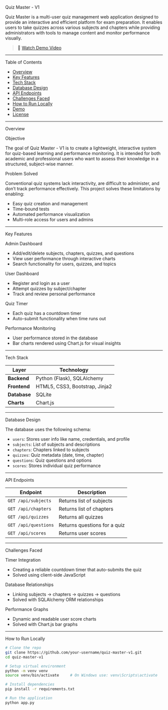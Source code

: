 Quiz Master - V1

Quiz Master is a multi-user quiz management web application designed to provide an interactive and efficient platform for exam preparation. It enables users to take quizzes across various subjects and chapters while providing administrators with tools to manage content and monitor performance visually.

> 🔗 [Watch Demo Video](https://youtu.be/fy7Ieh8HvII)

---

Table of Contents

- [Overview](#overview)
- [Key Features](#key-features)
- [Tech Stack](#tech-stack)
- [Database Design](#database-design)
- [API Endpoints](#api-endpoints)
- [Challenges Faced](#challenges-faced)
- [How to Run Locally](#how-to-run-locally)
- [Demo](#demo)
- [License](#license)

---

Overview

Objective

The goal of Quiz Master - V1 is to create a lightweight, interactive system for quiz-based learning and performance monitoring. It is intended for both academic and professional users who want to assess their knowledge in a structured, subject-wise manner.

Problem Solved

Conventional quiz systems lack interactivity, are difficult to administer, and don’t track performance effectively. This project solves these limitations by enabling:
- Easy quiz creation and management
- Time-bound tests
- Automated performance visualization
- Multi-role access for users and admins

---

Key Features

Admin Dashboard
- Add/edit/delete subjects, chapters, quizzes, and questions
- View user performance through interactive charts
- Search functionality for users, quizzes, and topics

User Dashboard
- Register and login as a user
- Attempt quizzes by subject/chapter
- Track and review personal performance

Quiz Timer
- Each quiz has a countdown timer
- Auto-submit functionality when time runs out

Performance Monitoring
- User performance stored in the database
- Bar charts rendered using Chart.js for visual insights

---

Tech Stack

| Layer        | Technology                      |
|--------------|----------------------------------|
| **Backend**  | Python (Flask), SQLAlchemy       |
| **Frontend** | HTML5, CSS3, Bootstrap, Jinja2   |
| **Database** | SQLite                           |
| **Charts**   | Chart.js                         |

---

Database Design

The database uses the following schema:

- `users`: Stores user info like name, credentials, and profile
- `subjects`: List of subjects and descriptions
- `chapters`: Chapters linked to subjects
- `quizzes`: Quiz metadata (date, time, chapter)
- `questions`: Quiz questions and options
- `scores`: Stores individual quiz performance

---

API Endpoints

| Endpoint         | Description                  |
|------------------|------------------------------|
| `GET /api/subjects` | Returns list of subjects       |
| `GET /api/chapters` | Returns list of chapters       |
| `GET /api/quizzes`  | Returns all quizzes           |
| `GET /api/questions`| Returns questions for a quiz |
| `GET /api/scores`   | Returns user scores           |

---

Challenges Faced

Timer Integration
- Creating a reliable countdown timer that auto-submits the quiz
- Solved using client-side JavaScript

Database Relationships
- Linking subjects → chapters → quizzes → questions
- Solved with SQLAlchemy ORM relationships

Performance Graphs
- Dynamic and readable user score charts
- Solved with Chart.js bar graphs

---

How to Run Locally

```bash
# Clone the repo
git clone https://github.com/your-username/quiz-master-v1.git
cd quiz-master-v1

# Setup virtual environment
python -m venv venv
source venv/bin/activate     # On Windows use: venv\Scripts\activate

# Install dependencies
pip install -r requirements.txt

# Run the application
python app.py
